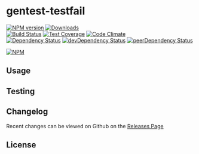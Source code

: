 # gentest-testfail 
[![NPM version](https://badge.fury.io/js/gentest-testfail.svg)](http://badge.fury.io/js/gentest-testfail) [![Downloads](http://img.shields.io/npm/dm/gentest-testfail.svg)](http://badge.fury.io/js/gentest-testfail)   
[![Build Status](https://travis-ci.org//gentest-testfail.svg?branch=master)](https://travis-ci.org//gentest-testfail) [![Test Coverage](https://codeclimate.com/github//gentest-testfail/badges/coverage.svg)](https://codeclimate.com/github//gentest-testfail) [![Code Climate](https://codeclimate.com/github//gentest-testfail/badges/gpa.svg)](https://codeclimate.com/github//gentest-testfail)   
[![Dependency Status](https://david-dm.org//gentest-testfail.svg)](https://david-dm.org//gentest-testfail) [![devDependency Status](https://david-dm.org//gentest-testfail/dev-status.svg)](https://david-dm.org//gentest-testfail#info=devDependencies) [![peerDependency Status](https://david-dm.org//gentest-testfail/peer-status.svg)](https://david-dm.org//gentest-testfail#info=peerDependencies)    


> 

[![NPM](https://nodei.co/npm/gentest-testfail.png?downloads=true&downloadRank=true&stars=true)](https://nodei.co/npm/gentest-testfail)

## Usage


## Testing


## Changelog

Recent changes can be viewed on Github on the [Releases Page](https://github.com//gentest-testfail/releases)

## License


